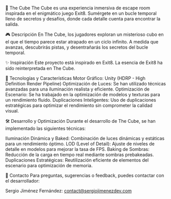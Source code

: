 🎲 The Cube
The Cube es una experiencia inmersiva de escape room inspirada en el enigmático juego Exit8. Sumérgete en un bucle temporal lleno de secretos y desafíos, donde cada detalle cuenta para encontrar la salida.

🎮 Descripción
En The Cube, los jugadores exploran un misterioso cubo en el que el tiempo parece estar atrapado en un ciclo infinito. A medida que avanzas, descubrirás pistas, y desentrañarás los secretos del bucle temporal.

✨ Inspiración
Este proyecto está inspirado en Exit8. La esencia de Exit8 ha sido reinterpretada en The Cube.

🔧 Tecnologías y Características
Motor Gráfico: Unity (HDRP - High Definition Render Pipeline)
Optimización de Luces: Se han utilizado técnicas avanzadas para una iluminación realista y eficiente.
Optimización de Escenario: Se ha trabajado en la optimización de modelos y texturas para un rendimiento fluido.
Duplicaciones Inteligentes: Uso de duplicaciones estratégicas para optimizar el rendimiento sin comprometer la calidad visual.

🛠️ Desarrollo y Optimización
Durante el desarrollo de The Cube, se han implementado las siguientes técnicas:

Iluminación Dinámica y Baked: Combinación de luces dinámicas y estáticas para un rendimiento óptimo.
LOD (Level of Detail): Ajuste de niveles de detalle en modelos para mejorar la tasa de FPS.
Baking de Sombras: Reducción de la carga en tiempo real mediante sombras prebakeadas.
Duplicaciones Estratégicas: Reutilización eficiente de elementos del escenario para optimización de memoria.

📧 Contacto
Para preguntas, sugerencias o feedback, puedes contactar con el desarrollador:

Sergio Jiménez Fernández: contact@sergiojimenezdev.com
